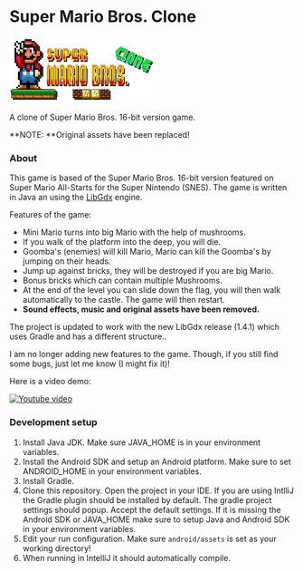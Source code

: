 Super Mario Bros. Clone
==========
![image](logo.png)

A clone of Super Mario Bros. 16-bit version game.

**NOTE: **Original assets have been replaced!

### About
This game is based of the Super Mario Bros. 16-bit version featured on Super Mario All-Starts for the Super Nintendo (SNES). The game is written in Java an using the [LibGdx](http://libgdx.badlogicgames.com/) engine.

Features of the game:
* Mini Mario turns into big Mario with the help of mushrooms.
* If you walk of the platform into the deep, you will die.
* Goomba's (enemies) will kill Mario, Mario can kill the Goomba's by jumping on their heads.
* Jump up against bricks, they will be destroyed if you are big Mario.
* Bonus bricks which can contain multiple Mushrooms.
* At the end of the level you can slide down the flag, you will then walk automatically to the castle. The game will then restart.
* **Sound effects, music and original assets have been removed.** 

The project is updated to work with the new LibGdx release (1.4.1) which uses Gradle and has a different structure..

I am no longer adding new features to the game. Though, if you still find some bugs, just let me know (I might fix it)!

Here is a video demo:

[![Youtube video](http://img.youtube.com/vi/GxyUYAL4O7I/0.jpg)](http://www.youtube.com/watch?v=GxyUYAL4O7I)

### Development setup

1.  Install Java JDK. Make sure JAVA_HOME is in your environment variables.
2.   Install the Android SDK and setup an Android platform. Make sure to set ANDROID_HOME in your environment variables.
3.  Install Gradle.
3.  Clone this repository. Open the project in your IDE.
If you are using IntlliJ the Gradle plugin should be installed by default. The gradle project settings should popup.
Accept the default settings. If it is missing the Android SDK
 or JAVA_HOME make sure to setup Java and Android SDK in your environment variables.
4. Edit your run configuration. Make sure `android/assets` is set as your working directory!
5. When running in IntelliJ it should automatically compile.
